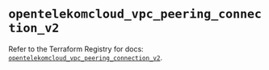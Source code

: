 # `opentelekomcloud_vpc_peering_connection_v2`

Refer to the Terraform Registry for docs: [`opentelekomcloud_vpc_peering_connection_v2`](https://registry.terraform.io/providers/opentelekomcloud/opentelekomcloud/1.36.27/docs/resources/vpc_peering_connection_v2).

